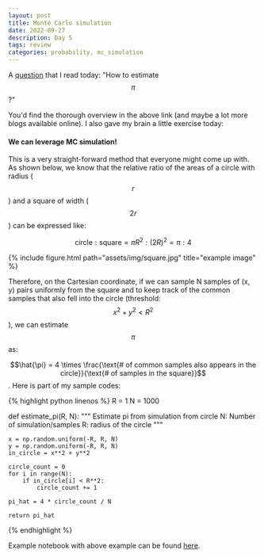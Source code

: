 ```yaml
---
layout: post
title: Monte Carlo simulation
date: 2022-09-27
description: Day 5
tags: review
categories: probability, mc_simulation
---
```

A [question](https://users.aber.ac.uk/jcf12/teaching/montecarlo/) that I read today: "How to estimate $$\pi$$?"

You'd find the thorough overview in the above link (and maybe a lot more blogs available online). I also gave my brain a little exercise today:

#### We can leverage MC simulation!
This is a very straight-forward method that everyone might come up with. As shown below, we know that the relative ratio of the areas of a circle with radius ($$r$$) and a square of width ($$2r$$) can be expressed like:

$$
\text{circle}:\text{square} = \pi R^2 : (2R)^2 = \pi : 4
$$

<div class="row">
    <div class="col-sm mt-3 mt-md-0">
        {% include figure.html path="assets/img/square.jpg" title="example image" %}
    </div>
</div>

Therefore, on the Cartesian coordinate, if we can sample N samples of (x, y) pairs uniformly from the square and to keep track of the common samples that also fell into the circle (threshold: $$x^2 + y^2 < R^2$$), we can estimate $$\pi$$ as:

$$\hat{\pi} = 4 \times \frac{\text{# of common samples also appears in the circle}}{\text{# of samples in the square}}$$. Here is part of my sample codes:

{% highlight python linenos %} 
R = 1
N = 1000

def estimate_pi(R, N):
    """
    Estimate pi from simulation from circle
    N: Number of simulation/samples
    R: radius of the circle
    """
    
    x = np.random.uniform(-R, R, N)
    y = np.random.uniform(-R, R, N)
    in_circle = x**2 + y**2

    circle_count = 0
    for i in range(N):
        if in_circle[i] < R**2:
            circle_count += 1

    pi_hat = 4 * circle_count / N
    
    return pi_hat
{% endhighlight %}

Example notebook with above example can be found [here](https://github.com/achchg/achchg.github.io/blob/master/jupyternb/2022-09-27-MCsimulation.ipynb).

